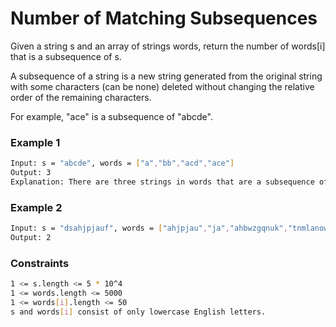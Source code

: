 # Number of Matching Subsequences

Given a string s and an array of strings words, return the number of words[i] that is a subsequence of s.

A subsequence of a string is a new string generated from the original string with some characters (can be none) deleted without changing the relative order of the remaining characters.

For example, "ace" is a subsequence of "abcde".

### Example 1
```sh
Input: s = "abcde", words = ["a","bb","acd","ace"]
Output: 3
Explanation: There are three strings in words that are a subsequence of s: "a", "acd", "ace".
```

### Example 2
```sh
Input: s = "dsahjpjauf", words = ["ahjpjau","ja","ahbwzgqnuk","tnmlanowax"]
Output: 2
```

### Constraints
```sh
1 <= s.length <= 5 * 10^4
1 <= words.length <= 5000
1 <= words[i].length <= 50
s and words[i] consist of only lowercase English letters.
```
